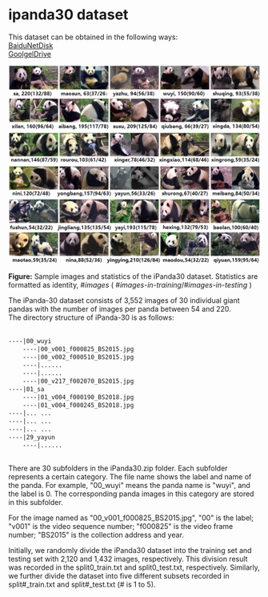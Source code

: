 # ipanda30 dataset
This dataset can be obtained in the following ways:  
[BaiduNetDisk](https://pan.baidu.com/s/1YPI5KbAQK92gM7agvkWBpA)  
[GoolgelDrive](https://drive.google.com/open?id=1ZVAyyZzKbRcr_cjUe79wsSrhJ2y5DUbs) 

![ipand30](https://github.com/iPandaDateset/ipanda30/blob/master/ipanda30.png)

**Figure:** Sample images and statistics of the iPanda30 dataset. Statistics are formatted as identity, #*images*  ( #*images-in-training*/#*images-in-testing* )

The iPanda-30 dataset consists of 3,552 images of 30 individual giant pandas with the number of images per panda between 54 and 220.   
The directory structure of iPanda-30 is as follows:  

```

----|00_wuyi  
    ----|00_v001_f000825_BS2015.jpg  
    ----|00_v002_f000510_BS2015.jpg  
    ----|......  
    ----|......  
    ----|00_v217_f002070_BS2015.jpg  
----|01_sa 
    ----|01_v004_f000190_BS2018.jpg  
    ----|01_v004_f000245_BS2018.jpg  
----|... ...  
----|... ... 
----|... ... 
----|29_yayun
    ----|......  
 
```

There are 30 subfolders in the iPanda30.zip folder. Each subfolder represents a certain category. The file name shows the label and name of the panda. For example, "00_wuyi" means the panda name is "wuyi", and the label is 0. The corresponding panda images in this category are stored in this subfolder.   

For the image named as "00_v001_f000825_BS2015.jpg", "00" is the label; "v001" is the video sequence number; "f000825" is the video frame number; "BS2015" is the collection address and year.


Initially, we randomly divide the iPanda30 dataset into the training set and testing set with 2,120 and 1,432 images, respectively.  This division result was recorded in the split0_train.txt and split0_test.txt, respectively. 
Similarly, we further divide the dataset into five different subsets recorded in split#_train.txt and split#_test.txt (# is 1 to 5).
